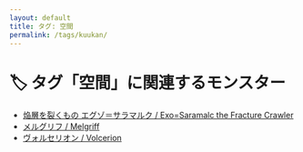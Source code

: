 ```yaml
---
layout: default
title: タグ: 空間
permalink: /tags/kuukan/
---
```

# 🏷️ タグ「空間」に関連するモンスター

- [焔層を裂くもの エグゾ＝サラマルク / Exo=Saramalc the Fracture Crawler](/monsterdex/monster/Exo=Saramalc.html)
- [メルグリフ / Melgriff](/monsterdex/monster/Melgriff.html)
- [ヴォルセリオン / Volcerion](/monsterdex/monster/Volcerion.html)